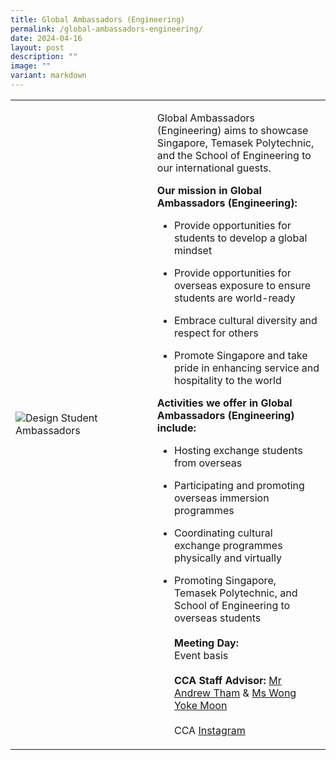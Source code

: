 ```yaml
---
title: Global Ambassadors (Engineering)
permalink: /global-ambassadors-engineering/
date: 2024-04-16
layout: post
description: ""
image: ""
variant: markdown
---
```

<div>
    <table>
        <tbody><tr>
            <td style="width:45%"><img src="https://hosting.photobucket.com/images/i/tracyng81/Global_Ambassadors_(Engineering).jpg?width=590&amp;height=590&amp;fit=bounds" style="display:block;margin-left:auto;margin-right:auto;" alt="Design Student Ambassadors"></td>
            <td>
                <p>
                             

Global Ambassadors (Engineering) aims to showcase Singapore, Temasek Polytechnic, and the School of Engineering to our international guests.

**Our mission in Global Ambassadors (Engineering):**

- Provide opportunities for students to develop a global mindset

- Provide opportunities for overseas exposure to ensure students are world-ready

- Embrace cultural diversity and respect for others

- Promote Singapore and take pride in enhancing service and hospitality to the world

**Activities we offer in Global Ambassadors (Engineering) include:**

- Hosting exchange students from overseas

- Participating and promoting overseas immersion programmes

- Coordinating cultural exchange programmes physically and virtually

- Promoting Singapore, Temasek Polytechnic, and School of Engineering to overseas students<br>
                    <br>
                    <b>Meeting Day:</b><br>
                    Event basis<br>
                    <br>
                    <b>CCA Staff Advisor:</b> <a href="mailto:Andrew_Tham@TP.EDU.SG">Mr Andrew Tham</a> &amp; <a href="mailto:yokemoon@TP.EDU.SG">Ms Wong Yoke Moon</a><br>
                    <br>
                    CCA <a href="[https://www.instagram.com/tpeng.ga?igsh=MXV0NzBnc3drOHZzdg%3D%3D&amp;utm\_source=qr](https://www.instagram.com/tpeng.ga?igsh=MXV0NzBnc3drOHZzdg%3D%3D&amp;utm_source=qr)">Instagram</a>
                </p>
            </td>
        </tr>
    </tbody></table>
</div>